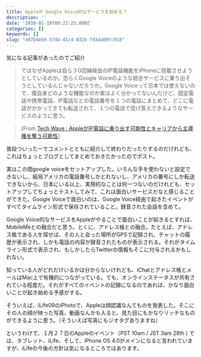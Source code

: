 ```yaml
---
title: Appleが Google Voice的なサービスを始める？
description: ''
date: '2010-01-19T09:22:25.000Z'
categories: []
keywords: []
slug: "e07b4e59-57d4-41c4-832b-fd3da09fc918"
---
```

気になる記事があったのでご紹介

> ではなぜAppleは自ら３G回線経由のIP電話機能をiPhoneに搭載させようとしているのか。恐らくGoogle Voiceのような統合サービスに乗り出そうとしているんじゃないだろうか。Google Voiceって日本では使えないので、僕自身どのような機能なのか実はよく分かってないんだけど、固定電話や携帯電話、IP電話などの電話番号を１つの電話にまとめて、どこに電話がかかってきても転送されて、１つの電話で受け答えできるようなサービスのように思う。

> \[From [Tech Wave : AppleがIP電話に乗り出す可能性とキャリアから主導権を奪う可能性](http://techwave.jp/archives/51372135.html)\]

普段ついったーでコメントとともに紹介して終わりだったりするのだけれども、これはちょっとブログとしてまとめておきたかったのでポスト。

実はこの間google voiceをセットアップした。いろんな手を使わないと設定できないし、結局アメリカの電話番号しかとれないし、アメリカの番号にしか転送できないから、日本にいる以上、実用的なことは何一つないのだけれども、セットアップしてちょっとテストしてみて、これは面白いサービスだなと感じることができた。Google Voiceで面白いのは、Google Voice経由で起きたイベントがすべてタイムライン形式で保存されていること。録音された会話を含めて。

Google Voice的なサービスをAppleがやることで面白いことが起きるとすれば、MobileMeとの融合だと思う。とくに、アドレス帳との融合。たとえば、アドレス帳である人を探せば、その人と会った場所がGPSで記録され、チャットの履歴が表示され、しかも電話の内容が録音されたものが表示される。それがタイムライン形式で表示され、もしかしたらTwitterの情報もそこに付与されるかもしれない。

知っている人がどれだけいるかは分からないけれども、iChatとアドレス帳とメールはMac上で有機的につながっている。でも、オンラインステータスが共有されている程度だ。それがすべてのイベントの記録になるのであれば、かなり面白いことが起き始める予感がする。

そういえば、iLife09のiPhotoで、Appleは顔認識なんてものを発表した。そこにその人の顔が映った写真、動画なんかも入ると、見た目にもかなりリッチなものができるように思う。（そういえば写真にもジオタグありますね）

というわけで、１月２７日のAppleのイベント（PST 10am / JST 3am 28th ) では、タブレット、iLife、そして、iPhone OS 4.0がメインになると言われていますが、iLifeの今後の方針は気になるところではあります。